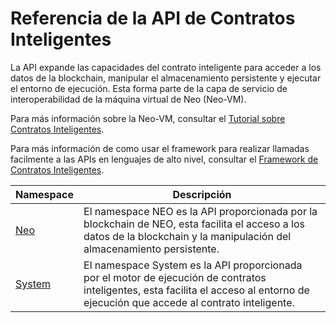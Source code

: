 # Referencia de la API de Contratos Inteligentes

La API expande las capacidades del contrato inteligente para acceder a los datos de la blockchain, manipular el almacenamiento persistente y ejecutar el entorno de ejecución. Esta forma parte de la capa de servicio de interoperabilidad de la máquina virtual de Neo (Neo-VM).

Para más información sobre la Neo-VM, consultar el [Tutorial sobre Contratos Inteligentes](tutorial.md).

Para más información de como usar el framework para realizar llamadas facilmente a las APIs en lenguajes de alto nivel, consultar el [Framework de Contratos Inteligentes](fw.md).


Namespace | Descripción |
| ----------------------------- | ---------------------------------------- |
[Neo](api/neo.md) | El namespace NEO es la API proporcionada por la blockchain de NEO, esta facilita el acceso a los datos de la blockchain y la manipulación del almacenamiento persistente. |
| [System](api/System.md) | El namespace System es la API proporcionada por el motor de ejecución de contratos inteligentes, esta facilita el acceso al entorno de ejecución que accede al contrato inteligente. |
